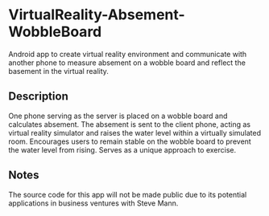 # VirtualReality-Absement-WobbleBoard
Android app to create virtual reality environment and communicate with another phone to measure absement on a wobble board and reflect the basement in the virtual reality. 

## Description
One phone serving as the server is placed on a wobble board and calculates absement. The absement is sent to the client phone, acting as virtual reality simulator and raises the water level within a virtually simulated room. Encourages users to remain stable on the wobble board to prevent the water level from rising. Serves as a unique approach to exercise. 

## Notes
The source code for this app will not be made public due to its potential applications in business ventures with Steve Mann.
